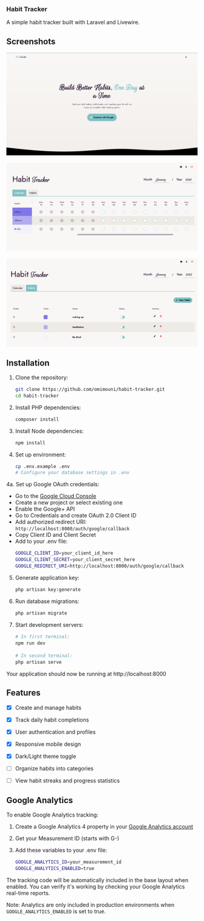 ### Habit Tracker

A simple habit tracker built with Laravel and Livewire.

## Screenshots
<div style="display: grid; grid-template-columns: repeat(auto-fit, minmax(300px, 1fr)); gap: 20px;">
    <img src="public/social.png" alt="Habit Tracker">
    <img src="public/screenshot.png" alt="Habit Tracker">
    <img src="public/screenshot2.png" alt="Habit Tracker">
</div>

## Installation

1. Clone the repository:
   ```bash
   git clone https://github.com/omimouni/habit-tracker.git
   cd habit-tracker
   ```

2. Install PHP dependencies:
   ```bash
   composer install
   ```

3. Install Node dependencies:
   ```bash
   npm install
   ```

4. Set up environment:
   ```bash
   cp .env.example .env
   # Configure your database settings in .env
   ```

4a. Set up Google OAuth credentials:
   - Go to the [Google Cloud Console](https://console.cloud.google.com)
   - Create a new project or select existing one
   - Enable the Google+ API
   - Go to Credentials and create OAuth 2.0 Client ID
   - Add authorized redirect URI: `http://localhost:8000/auth/google/callback`
   - Copy Client ID and Client Secret
   - Add to your .env file:
     ```bash
     GOOGLE_CLIENT_ID=your_client_id_here
     GOOGLE_CLIENT_SECRET=your_client_secret_here
     GOOGLE_REDIRECT_URI=http://localhost:8000/auth/google/callback
     ```

5. Generate application key:
   ```bash
   php artisan key:generate
   ```

6. Run database migrations:
   ```bash
   php artisan migrate
   ```

7. Start development servers:
   ```bash
   # In first terminal:
   npm run dev

   # In second terminal:
   php artisan serve
   ```

Your application should now be running at http://localhost:8000

## Features

- [x] Create and manage habits
- [x] Track daily habit completions
- [x] User authentication and profiles
- [x] Responsive mobile design
- [x] Dark/Light theme toggle
- [ ] Organize habits into categories
- [ ] View habit streaks and progress statistics


## Google Analytics
To enable Google Analytics tracking:

1. Create a Google Analytics 4 property in your [Google Analytics account](https://analytics.google.com)

2. Get your Measurement ID (starts with G-)

3. Add these variables to your .env file:
   ```bash
   GOOGLE_ANALYTICS_ID=your_measurement_id
   GOOGLE_ANALYTICS_ENABLED=true
   ```

The tracking code will be automatically included in the base layout when enabled. You can verify it's working by checking your Google Analytics real-time reports.

Note: Analytics are only included in production environments when `GOOGLE_ANALYTICS_ENABLED` is set to true.
